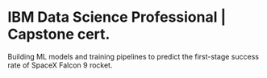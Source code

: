# IBM Data Science Professional | Capstone cert.

Building ML models and training pipelines to predict the first-stage success rate of SpaceX Falcon 9 rocket.
